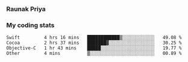 ### Raunak Priya

### My coding stats

<!--START_SECTION:waka-->
```text
Swift         4 hrs 16 mins   ████████████▒░░░░░░░░░░░░   49.08 % 
Cocoa         2 hrs 37 mins   ███████▓░░░░░░░░░░░░░░░░░   30.25 % 
Objective-C   1 hr 43 mins    █████░░░░░░░░░░░░░░░░░░░░   19.77 % 
Other         4 mins          ▒░░░░░░░░░░░░░░░░░░░░░░░░   00.89 % 
```
<!--END_SECTION:waka-->

